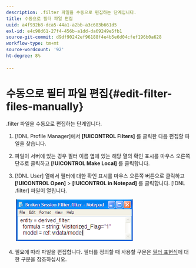 ```yaml
---
description: .filter 파일을 수동으로 편집하는 단계입니다.
title: 수동으로 필터 파일 편집
uuid: a4f932b8-dca5-44a1-a2bb-a3c683b661d5
exl-id: e4c98d61-27f4-456b-a1dd-da69249e5fb1
source-git-commit: d9df90242ef96188f4e4b5e6d04cfef196b0a628
workflow-type: tm+mt
source-wordcount: '92'
ht-degree: 8%

---
```


# 수동으로 필터 파일 편집{#edit-filter-files-manually}

.filter 파일을 수동으로 편집하는 단계입니다.

1. [!DNL Profile Manager]에서 **[!UICONTROL Filters]** 를 클릭한 다음 편집할 파일을 찾습니다.
1. 파일이 서버에 있는 경우 필터 이름 옆에 있는 해당 열의 확인 표시를 마우스 오른쪽 단추로 클릭하고 **[!UICONTROL Make Local]** 를 클릭합니다.
1. [!DNL User] 열에서 필터에 대한 확인 표시를 마우스 오른쪽 버튼으로 클릭하고 **[!UICONTROL Open]** > **[!UICONTROL in Notepad]** 를 클릭합니다. [!DNL .filter] 파일이 열립니다.

   ![](assets/filter_manualEdit.png)

1. 필요에 따라 파일을 편집합니다. 필터를 정의할 때 사용할 구문은 [필터 표현식](../../../../home/c-get-started/c-qry-lang-syntx/c-syntx-fltr-exp.md#concept-72f2563f809747a2a3cff7ec72462a15)에 대한 구문을 참조하십시오.
